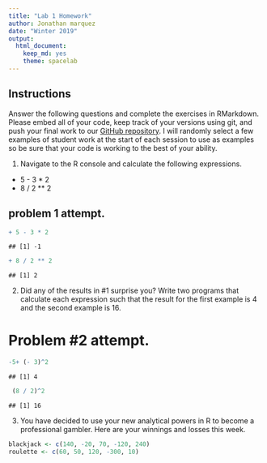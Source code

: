 ```yaml
---
title: "Lab 1 Homework"
author: Jonathan marquez 
date: "Winter 2019"
output:
  html_document:
    keep_md: yes
    theme: spacelab
---
```


## Instructions
Answer the following questions and complete the exercises in RMarkdown. Please embed all of your code, keep track of your versions using git, and push your final work to our [GitHub repository](https://github.com/FRS417-DataScienceBiologists). I will randomly select a few examples of student work at the start of each session to use as examples so be sure that your code is working to the best of your ability.

1. Navigate to the R console and calculate the following expressions.  
  + 5 - 3 * 2  
  + 8 / 2 ** 2  

## problem 1 attempt.

```r
+ 5 - 3 * 2 
```

```
## [1] -1
```

```r
+ 8 / 2 ** 2 
```

```
## [1] 2
```
  
  
2. Did any of the results in #1 surprise you? Write two programs that calculate each expression such that the result for the first example is 4 and the second example is 16.  
# Problem #2 attempt.

```r
-5+ (- 3)^2
```

```
## [1] 4
```

```r
 (8 / 2)^2
```

```
## [1] 16
```



3. You have decided to use your new analytical powers in R to become a professional gambler. Here are your winnings and losses this week.

```r
blackjack <- c(140, -20, 70, -120, 240)
roulette <- c(60, 50, 120, -300, 10)
```
<!-- ##blackjack and roulette vectors are now part of the environment as vectors^ -->
<!-- ```{r} -->
<!-- blackjack -->
<!-- roulette -->
<!-- ``` -->


<!-- a. Build a new vector called `days` for the days of the week (Monday through Friday).  -->
<!-- ```{r} -->
<!-- days<- c("Monday", "Tuesday", "Wednesday", "Thrusday", "Friday") -->
<!-- ``` -->
<!-- ## "Days" is now part of the environment -->
<!-- ```{r} -->
<!-- days -->
<!-- ``` -->

<!-- We will use `days` to name the elements in the poker and roulette vectors. -->
<!-- ```{r, eval=F, echo=T} -->
<!-- names(blackjack) <- days -->
<!-- names(roulette) <- days -->
<!-- ``` -->
<!-- ##I ran a code that would name the positions of the vectors with the positions of the vector "days" -->

<!-- b. Calculate how much you won or lost in blackjack over the week. -->
<!-- ```{r, eval=F, echo=T} -->
<!-- total_blackjack <- sum(blackjack) -->
<!-- total_blackjack -->
<!-- ``` -->
<!-- ## $310 is how much I won in black jack over the week.  -->

<!-- c. Calculate how much you won or lost in roulette over the week.   -->
<!-- ```{r, eval=F, echo=T} -->
<!-- total_roulette <- sum(roulette) -->
<!-- total_roulette -->
<!-- ``` -->
<!-- ##I lost a total of $-60 over the week. -->

<!-- d. Build a `total_week` vector to show how much you lost or won on each day over the week. Which days seem lucky or unlucky for you? -->
<!-- ```{r, eval=F, echo=T} -->
<!-- total_week <- c(blackjack + roulette) -->
<!-- total_week -->
<!-- ``` -->
<!-- ## Thursday is really not my day. Friday is my best bet. -->

<!-- e. Should you stick to blackjack or roulette? Write a program that verifies this below. -->
<!-- ```{r, eval=F, echo=T} -->
<!-- total_blackjack > 0  -->
<!-- total_roulette > 0 -->
<!-- ``` -->
<!-- ## I used a simple prgram that would tell me which give me a profit greater thatn $0. Blackjack's total is greater and roulette is false. In conclusion I should stick with black.  -->
<!-- ## Push your final code to [GitHub](https://github.com/FRS417-DataScienceBiologists) -->
